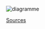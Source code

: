 ![diagramme](uml.png)   

[Sources](https://github.com/ljuglaret/NFP121/tree/gh-pages/ed6/Adaptateur)